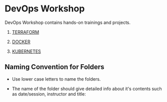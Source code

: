 # DevOps Workshop

DevOps Workshop contains hands-on trainings and projects.

1. [TERRAFORM](./Terraform/README.md)

2. [DOCKER](./Docker/README.md)

1. [KUBERNETES](./Kubernetes/README.md)

## Naming Convention for Folders 

- Use lower case letters to name the folders.

- The name of the folder should give detailed info about it's contents such as date/session, instructor and title: